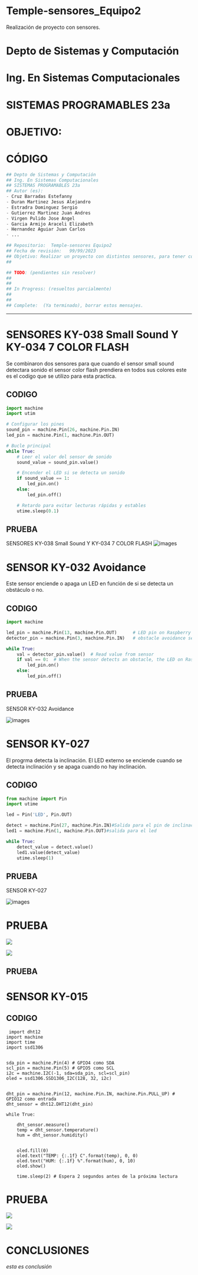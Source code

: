 # Temple-sensores_Equipo2
Realización de proyecto con sensores.

# Depto de Sistemas y Computación
# Ing. En Sistemas Computacionales
# SISTEMAS PROGRAMABLES 23a


# OBJETIVO:


# CÓDIGO
```python
## Depto de Sistemas y Computación
## Ing. En Sistemas Computacionales
## SISTEMAS PROGRAMABLES 23a
## Autor (es): 
- Cruz Barradas Estefanny
- Duran Martinez Jesus Alejandro
- Estradra Dominguez Sergio
- Gutierrez Martinez Juan Andres 
- Virgen Pulido Jose Angel
- Garcia Armijo Araceli Elizabeth 
- Hernandez Aguiar Juan Carlos
- ...

## Repositorio:  Temple-sensores Equipo2
## Fecha de revisión:   99/99/2023
## Objetivo: Realizar un proyecto con distintos sensores, para tener conocimiento de estos, de como se programan y se manipulan con diferentes maneras de uso.
##   

## TODO: (pendientes sin resolver)
##
##
## In Progress: (resueltos parcialmente)
##
##
## Complete:  (Ya terminado), borrar estos mensajes.
```
--------------------------------------------------------------------------------
# SENSORES  KY-038 Small Sound Y KY-034 7 COLOR FLASH
Se combinaron dos sensores para que cuando el sensor small sound detectara sonido el sensor color flash prendiera en todos sus colores 
este es el codigo que se utilizo para esta practica.
## CODIGO

```python
import machine
import utim

# Configurar los pines
sound_pin = machine.Pin(26, machine.Pin.IN)
led_pin = machine.Pin(1, machine.Pin.OUT)

# Bucle principal
while True:
    # Leer el valor del sensor de sonido
    sound_value = sound_pin.value()

    # Encender el LED si se detecta un sonido
    if sound_value == 1:
        led_pin.on()
    else:
        led_pin.off()

    # Retardo para evitar lecturas rápidas y estables
    utime.sleep(0.1)
   ```
## PRUEBA
SENSORES  KY-038 Small Sound Y KY-034 7 COLOR FLASH
![images](https://github.com/elizabethAEGA2/elizabeth/blob/main/GITHUB/Captura%20de%20pantalla%202023-05-15%20181105.png)

# SENSOR KY-032 Avoidance
Este sensor enciende o apaga un LED en función de si se detecta un obstáculo o no. 
## CODIGO
```python
import machine

led_pin = machine.Pin(13, machine.Pin.OUT)      # LED pin on Raspberry Pi Pico
detector_pin = machine.Pin(3, machine.Pin.IN)   # obstacle avoidance sensor interface

while True:
    val = detector_pin.value()  # Read value from sensor
    if val == 0:  # When the sensor detects an obstacle, the LED on Raspberry Pi Pico lights up
        led_pin.on()
    else:
        led_pin.off()
```
## PRUEBA
SENSOR KY-032 Avoidance

![images](https://github.com/elizabethAEGA2/elizabeth/blob/main/GITHUB/IMG_7569.jpg)

# SENSOR KY-027
El progrma detecta la inclinación. El LED externo se enciende cuando se detecta inclinación y se apaga cuando no hay inclinación.
## CODIGO 
```python
from machine import Pin
import utime

led = Pin('LED', Pin.OUT) 

detect = machine.Pin(27, machine.Pin.IN)#Salida para el pin de inclinacion ky-027 2pcs light cup
led1 = machine.Pin(1, machine.Pin.OUT)#salida para el led 

while True:
    detect_value = detect.value()
    led1.value(detect_value)
    utime.sleep(1)
   ```
## PRUEBA 
 SENSOR KY-027
 
 ![images](https://github.com/elizabethAEGA2/elizabeth/blob/main/GITHUB/343690953_925479425179974_5976787584261593921_n.jpg)

 # PRUEBA 
![](https://www.snapon.co.za/images/thumbs/default-image_550.png)

![](https://www.snapon.co.za/images/thumbs/default-image_550.png)

## PRUEBA 
 # SENSOR KY-015
 ## CODIGO  
```
 import dht12
import machine
import time
import ssd1306


sda_pin = machine.Pin(4) # GPIO4 como SDA
scl_pin = machine.Pin(5) # GPIO5 como SCL
i2c = machine.I2C(-1, sda=sda_pin, scl=scl_pin)
oled = ssd1306.SSD1306_I2C(128, 32, i2c)


dht_pin = machine.Pin(12, machine.Pin.IN, machine.Pin.PULL_UP) # GPIO12 como entrada
dht_sensor = dht12.DHT12(dht_pin)

while True:
    
    dht_sensor.measure()
    temp = dht_sensor.temperature()
    hum = dht_sensor.humidity()
    
    
    oled.fill(0)
    oled.text("TEMP: {:.1f} C".format(temp), 0, 0)
    oled.text("HUM: {:.1f} %".format(hum), 0, 10)
    oled.show()
    
    time.sleep(2) # Espera 2 segundos antes de la próxima lectura

 ```
 
 

 # PRUEBA 
![](https://www.snapon.co.za/images/thumbs/default-image_550.png)

![](https://www.snapon.co.za/images/thumbs/default-image_550.png)


# CONCLUSIONES
_esta es conclusión_
